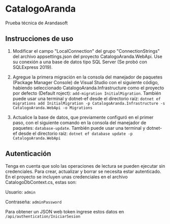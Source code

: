 # CatalogoAranda

Prueba técnica de Arandasoft

## Instrucciones de uso

1. Modificar el campo "LocalConnection" del grupo "ConnectionStrings" del archivo appsettings.json del proyecto CatalogoAranda.WebApi. Use su conexión a una base de datos tipo SQL Server (Se probó con SQLExpress 2019).

2. Agregue la primera migración en la consola del manejador de paquetes (Package Manager Console) de Visual Studio con el siguiente código, habiendo seleccionado CatalogoAranda.Infrastructure como el proyecto por defecto (Default roject): 
`add-migration InitialMigration`. 
También puede usar una terminal y dotnet-ef desde el directorio raíz:
`dotnet ef migrations add InitialMigration -p CatalogoAranda.Infrastructure -s CatalogoAranda.WebApi -o Migrations`

3. Actualice la base de datos, que previamente configuró en el primer paso, con el siguiente comando en la consola del manejador de paquetes:
`database-update`. 
También puede usar una terminal y dotnet-ef desde el directorio raíz:
`dotnet ef database update -p CatalogoAranda.WebApi`

## Autenticación
Tenga en cuenta que solo las operaciones de lectura se pueden ejecutar sin credenciales. Para crear, actualizar y borrar se necesita estar autenticado. En el proyecto se incluyen unas credenciales en el archivo CatalogoDbContext.cs, estas son:

Usuario: `admin`

Contraseña: `adminPassword`

Para obtener un JSON web token ingrese estos datos en `/api/authentication/IniciarSesion`
